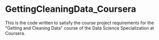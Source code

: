 # GettingCleaningData_Coursera
This is the code written to satisfy the course project requirements for the "Getting and Cleaning Data" course of the Data Science Specialization at Coursera.
